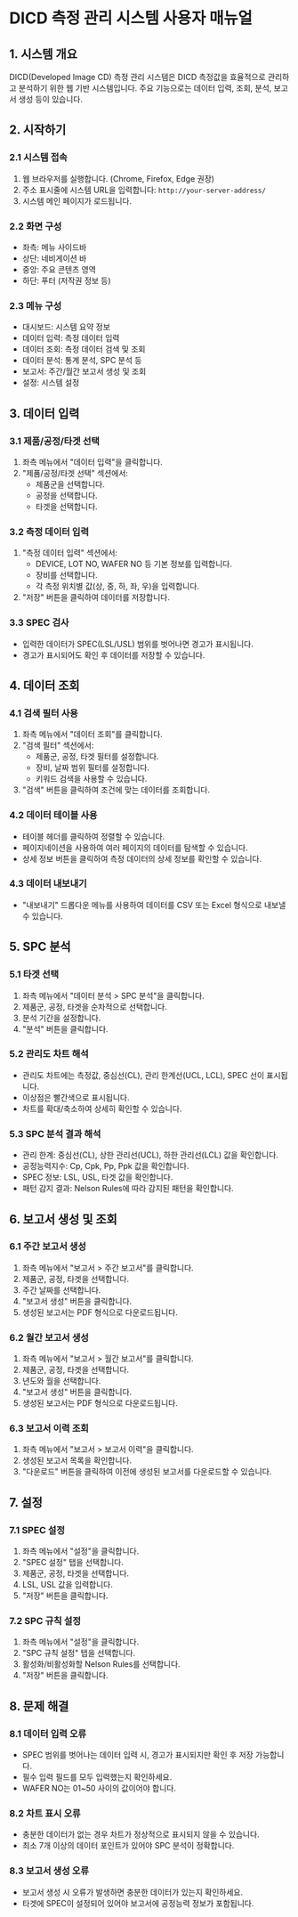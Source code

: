# DICD 측정 관리 시스템 사용자 매뉴얼

## 1. 시스템 개요

DICD(Developed Image CD) 측정 관리 시스템은 DICD 측정값을 효율적으로 관리하고 분석하기 위한 웹 기반 시스템입니다. 주요 기능으로는 데이터 입력, 조회, 분석, 보고서 생성 등이 있습니다.

## 2. 시작하기

### 2.1 시스템 접속
1. 웹 브라우저를 실행합니다. (Chrome, Firefox, Edge 권장)
2. 주소 표시줄에 시스템 URL을 입력합니다: `http://your-server-address/`
3. 시스템 메인 페이지가 로드됩니다.

### 2.2 화면 구성
- 좌측: 메뉴 사이드바
- 상단: 네비게이션 바
- 중앙: 주요 콘텐츠 영역
- 하단: 푸터 (저작권 정보 등)

### 2.3 메뉴 구성
- 대시보드: 시스템 요약 정보
- 데이터 입력: 측정 데이터 입력
- 데이터 조회: 측정 데이터 검색 및 조회
- 데이터 분석: 통계 분석, SPC 분석 등
- 보고서: 주간/월간 보고서 생성 및 조회
- 설정: 시스템 설정

## 3. 데이터 입력

### 3.1 제품/공정/타겟 선택
1. 좌측 메뉴에서 "데이터 입력"을 클릭합니다.
2. "제품/공정/타겟 선택" 섹션에서:
   - 제품군을 선택합니다.
   - 공정을 선택합니다.
   - 타겟을 선택합니다.

### 3.2 측정 데이터 입력
1. "측정 데이터 입력" 섹션에서:
   - DEVICE, LOT NO, WAFER NO 등 기본 정보를 입력합니다.
   - 장비를 선택합니다.
   - 각 측정 위치별 값(상, 중, 하, 좌, 우)을 입력합니다.
2. "저장" 버튼을 클릭하여 데이터를 저장합니다.

### 3.3 SPEC 검사
- 입력한 데이터가 SPEC(LSL/USL) 범위를 벗어나면 경고가 표시됩니다.
- 경고가 표시되어도 확인 후 데이터를 저장할 수 있습니다.

## 4. 데이터 조회

### 4.1 검색 필터 사용
1. 좌측 메뉴에서 "데이터 조회"를 클릭합니다.
2. "검색 필터" 섹션에서:
   - 제품군, 공정, 타겟 필터를 설정합니다.
   - 장비, 날짜 범위 필터를 설정합니다.
   - 키워드 검색을 사용할 수 있습니다.
3. "검색" 버튼을 클릭하여 조건에 맞는 데이터를 조회합니다.

### 4.2 데이터 테이블 사용
- 테이블 헤더를 클릭하여 정렬할 수 있습니다.
- 페이지네이션을 사용하여 여러 페이지의 데이터를 탐색할 수 있습니다.
- 상세 정보 버튼을 클릭하여 측정 데이터의 상세 정보를 확인할 수 있습니다.

### 4.3 데이터 내보내기
- "내보내기" 드롭다운 메뉴를 사용하여 데이터를 CSV 또는 Excel 형식으로 내보낼 수 있습니다.

## 5. SPC 분석

### 5.1 타겟 선택
1. 좌측 메뉴에서 "데이터 분석 > SPC 분석"을 클릭합니다.
2. 제품군, 공정, 타겟을 순차적으로 선택합니다.
3. 분석 기간을 설정합니다.
4. "분석" 버튼을 클릭합니다.

### 5.2 관리도 차트 해석
- 관리도 차트에는 측정값, 중심선(CL), 관리 한계선(UCL, LCL), SPEC 선이 표시됩니다.
- 이상점은 빨간색으로 표시됩니다.
- 차트를 확대/축소하여 상세히 확인할 수 있습니다.

### 5.3 SPC 분석 결과 해석
- 관리 한계: 중심선(CL), 상한 관리선(UCL), 하한 관리선(LCL) 값을 확인합니다.
- 공정능력지수: Cp, Cpk, Pp, Ppk 값을 확인합니다.
- SPEC 정보: LSL, USL, 타겟 값을 확인합니다.
- 패턴 감지 결과: Nelson Rules에 따라 감지된 패턴을 확인합니다.

## 6. 보고서 생성 및 조회

### 6.1 주간 보고서 생성
1. 좌측 메뉴에서 "보고서 > 주간 보고서"를 클릭합니다.
2. 제품군, 공정, 타겟을 선택합니다.
3. 주간 날짜를 선택합니다.
4. "보고서 생성" 버튼을 클릭합니다.
5. 생성된 보고서는 PDF 형식으로 다운로드됩니다.

### 6.2 월간 보고서 생성
1. 좌측 메뉴에서 "보고서 > 월간 보고서"를 클릭합니다.
2. 제품군, 공정, 타겟을 선택합니다.
3. 년도와 월을 선택합니다.
4. "보고서 생성" 버튼을 클릭합니다.
5. 생성된 보고서는 PDF 형식으로 다운로드됩니다.

### 6.3 보고서 이력 조회
1. 좌측 메뉴에서 "보고서 > 보고서 이력"을 클릭합니다.
2. 생성된 보고서 목록을 확인합니다.
3. "다운로드" 버튼을 클릭하여 이전에 생성된 보고서를 다운로드할 수 있습니다.

## 7. 설정

### 7.1 SPEC 설정
1. 좌측 메뉴에서 "설정"을 클릭합니다.
2. "SPEC 설정" 탭을 선택합니다.
3. 제품군, 공정, 타겟을 선택합니다.
4. LSL, USL 값을 입력합니다.
5. "저장" 버튼을 클릭합니다.

### 7.2 SPC 규칙 설정
1. 좌측 메뉴에서 "설정"을 클릭합니다.
2. "SPC 규칙 설정" 탭을 선택합니다.
3. 활성화/비활성화할 Nelson Rules를 선택합니다.
4. "저장" 버튼을 클릭합니다.

## 8. 문제 해결

### 8.1 데이터 입력 오류
- SPEC 범위를 벗어나는 데이터 입력 시, 경고가 표시되지만 확인 후 저장 가능합니다.
- 필수 입력 필드를 모두 입력했는지 확인하세요.
- WAFER NO는 01~50 사이의 값이어야 합니다.

### 8.2 차트 표시 오류
- 충분한 데이터가 없는 경우 차트가 정상적으로 표시되지 않을 수 있습니다.
- 최소 7개 이상의 데이터 포인트가 있어야 SPC 분석이 정확합니다.

### 8.3 보고서 생성 오류
- 보고서 생성 시 오류가 발생하면 충분한 데이터가 있는지 확인하세요.
- 타겟에 SPEC이 설정되어 있어야 보고서에 공정능력 정보가 포함됩니다.
